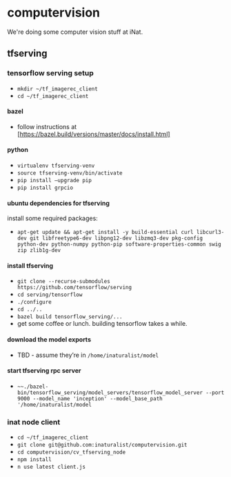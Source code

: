 # computervision

We're doing some computer vision stuff at iNat.

## tfserving

### tensorflow serving setup
- `mkdir ~/tf_imagerec_client`
- `cd ~/tf_imagerec_client`

#### bazel
- follow instructions at [https://bazel.build/versions/master/docs/install.html]

#### python
- `virtualenv tfserving-venv`
- `source tfserving-venv/bin/activate`
- `pip install —upgrade pip`
- `pip install grpcio`

#### ubuntu dependencies for tfserving
install some required packages:
- `apt-get update && apt-get install -y build-essential curl libcurl3-dev git libfreetype6-dev libpng12-dev libzmq3-dev pkg-config python-dev python-numpy python-pip software-properties-common swig zip zlib1g-dev`

#### install tfserving
- `git clone --recurse-submodules https://github.com/tensorflow/serving`
- `cd serving/tensorflow`
- `./configure`
- `cd ../..`
- `bazel build tensorflow_serving/...`
- get some coffee or lunch. building tensorflow takes a while.

#### download the model exports
- TBD - assume they’re in `/home/inaturalist/model`

#### start tfserving rpc server
- `~~./bazel-bin/tensorflow_serving/model_servers/tensorflow_model_server --port 9000 --model_name 'inception' --model_base_path '/home/inaturalist/model`

### inat node client
- `cd ~/tf_imagerec_client`
- `git clone git@github.com:inaturalist/computervision.git`
- `cd computervision/cv_tfserving_node`
- `npm install`
- `n use latest client.js`
